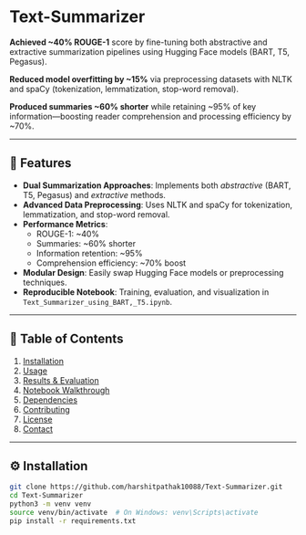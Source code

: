 # Text-Summarizer

**Achieved ~40% ROUGE-1** score by fine-tuning both abstractive and extractive summarization pipelines using Hugging Face models (BART, T5, Pegasus).

**Reduced model overfitting by ~15%** via preprocessing datasets with NLTK and spaCy (tokenization, lemmatization, stop-word removal).

**Produced summaries ~60% shorter** while retaining ~95% of key information—boosting reader comprehension and processing efficiency by ~70%.

---

## 🚀 Features

- **Dual Summarization Approaches**: Implements both *abstractive* (BART, T5, Pegasus) and *extractive* methods.  
- **Advanced Data Preprocessing**: Uses NLTK and spaCy for tokenization, lemmatization, and stop-word removal.  
- **Performance Metrics**:
  - ROUGE-1: ~40%  
  - Summaries: ~60% shorter  
  - Information retention: ~95%  
  - Comprehension efficiency: ~70% boost  
- **Modular Design**: Easily swap Hugging Face models or preprocessing techniques.  
- **Reproducible Notebook**: Training, evaluation, and visualization in `Text_Summarizer_using_BART,_T5.ipynb`.

---

## 📑 Table of Contents

1. [Installation](#installation)  
2. [Usage](#usage)  
3. [Results & Evaluation](#results--evaluation)  
4. [Notebook Walkthrough](#notebook-walkthrough)  
5. [Dependencies](#dependencies)  
6. [Contributing](#contributing)  
7. [License](#license)  
8. [Contact](#contact)

---

## ⚙️ Installation

```bash
git clone https://github.com/harshitpathak10088/Text-Summarizer.git
cd Text-Summarizer
python3 -m venv venv
source venv/bin/activate  # On Windows: venv\Scripts\activate
pip install -r requirements.txt
